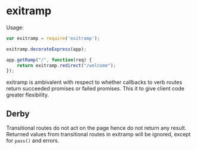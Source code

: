 exitramp
========

Usage:


```js
var exitramp = require('exitramp');

exitramp.decorateExpress(app);

app.getRamp("/", function(req) {
	return exitramp.redirect("/welcome");
});

```

exitramp is ambivalent with respect to whether callbacks to verb routes return succeeded promises or failed promises. This it to give client code greater flexibility.

Derby
-----

Transitional routes do not act on the page hence do not return any result.  Returned values from transitional routes in exitramp will be ignored, except for `pass()` and errors.